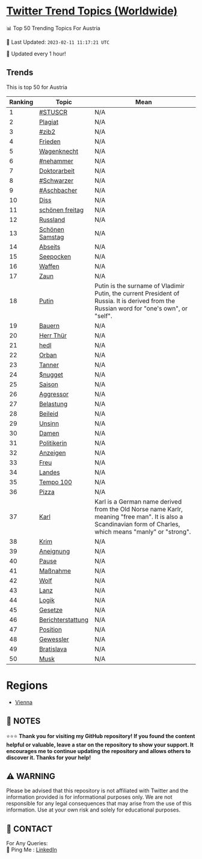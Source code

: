 [Twitter Trend Topics (Worldwide)](https://github.com/ErcinDedeoglu/Twitter-Trend-Topics)
==========


📊 Top 50 Trending Topics For Austria

📆 Last Updated: `2023-02-11 11:17:21 UTC`

🔧 Updated every 1 hour!


## Trends

This is top 50 for Austria

| Ranking | Topic | Mean |
| ------- | ------------ | ------------ |
| 1 | [#STUSCR](http://twitter.com/search?q=%23STUSCR) | N/A |
| 2 | [Plagiat](http://twitter.com/search?q=Plagiat) | N/A |
| 3 | [#zib2](http://twitter.com/search?q=%23zib2) | N/A |
| 4 | [Frieden](http://twitter.com/search?q=Frieden) | N/A |
| 5 | [Wagenknecht](http://twitter.com/search?q=Wagenknecht) | N/A |
| 6 | [#nehammer](http://twitter.com/search?q=%23nehammer) | N/A |
| 7 | [Doktorarbeit](http://twitter.com/search?q=Doktorarbeit) | N/A |
| 8 | [#Schwarzer](http://twitter.com/search?q=%23Schwarzer) | N/A |
| 9 | [#Aschbacher](http://twitter.com/search?q=%23Aschbacher) | N/A |
| 10 | [Diss](http://twitter.com/search?q=Diss) | N/A |
| 11 | [schönen freitag](http://twitter.com/search?q=sch%c3%b6nen+freitag) | N/A |
| 12 | [Russland](http://twitter.com/search?q=Russland) | N/A |
| 13 | [Schönen Samstag](http://twitter.com/search?q=Sch%c3%b6nen+Samstag) | N/A |
| 14 | [Abseits](http://twitter.com/search?q=Abseits) | N/A |
| 15 | [Seepocken](http://twitter.com/search?q=Seepocken) | N/A |
| 16 | [Waffen](http://twitter.com/search?q=Waffen) | N/A |
| 17 | [Zaun](http://twitter.com/search?q=Zaun) | N/A |
| 18 | [Putin](http://twitter.com/search?q=Putin) | Putin is the surname of Vladimir Putin, the current President of Russia. It is derived from the Russian word for "one's own", or "self". |
| 19 | [Bauern](http://twitter.com/search?q=Bauern) | N/A |
| 20 | [Herr Thür](http://twitter.com/search?q=Herr+Th%c3%bcr) | N/A |
| 21 | [hedl](http://twitter.com/search?q=hedl) | N/A |
| 22 | [Orban](http://twitter.com/search?q=Orban) | N/A |
| 23 | [Tanner](http://twitter.com/search?q=Tanner) | N/A |
| 24 | [$nugget](http://twitter.com/search?q=%24nugget) | N/A |
| 25 | [Saison](http://twitter.com/search?q=Saison) | N/A |
| 26 | [Aggressor](http://twitter.com/search?q=Aggressor) | N/A |
| 27 | [Belastung](http://twitter.com/search?q=Belastung) | N/A |
| 28 | [Beileid](http://twitter.com/search?q=Beileid) | N/A |
| 29 | [Unsinn](http://twitter.com/search?q=Unsinn) | N/A |
| 30 | [Damen](http://twitter.com/search?q=Damen) | N/A |
| 31 | [Politikerin](http://twitter.com/search?q=Politikerin) | N/A |
| 32 | [Anzeigen](http://twitter.com/search?q=Anzeigen) | N/A |
| 33 | [Freu](http://twitter.com/search?q=Freu) | N/A |
| 34 | [Landes](http://twitter.com/search?q=Landes) | N/A |
| 35 | [Tempo 100](http://twitter.com/search?q=Tempo+100) | N/A |
| 36 | [Pizza](http://twitter.com/search?q=Pizza) | N/A |
| 37 | [Karl](http://twitter.com/search?q=Karl) | Karl is a German name derived from the Old Norse name Karlr, meaning "free man". It is also a Scandinavian form of Charles, which means "manly" or "strong". |
| 38 | [Krim](http://twitter.com/search?q=Krim) | N/A |
| 39 | [Aneignung](http://twitter.com/search?q=Aneignung) | N/A |
| 40 | [Pause](http://twitter.com/search?q=Pause) | N/A |
| 41 | [Maßnahme](http://twitter.com/search?q=Ma%c3%9fnahme) | N/A |
| 42 | [Wolf](http://twitter.com/search?q=Wolf) | N/A |
| 43 | [Lanz](http://twitter.com/search?q=Lanz) | N/A |
| 44 | [Logik](http://twitter.com/search?q=Logik) | N/A |
| 45 | [Gesetze](http://twitter.com/search?q=Gesetze) | N/A |
| 46 | [Berichterstattung](http://twitter.com/search?q=Berichterstattung) | N/A |
| 47 | [Position](http://twitter.com/search?q=Position) | N/A |
| 48 | [Gewessler](http://twitter.com/search?q=Gewessler) | N/A |
| 49 | [Bratislava](http://twitter.com/search?q=Bratislava) | N/A |
| 50 | [Musk](http://twitter.com/search?q=Musk) | N/A |



# Regions

* [Vienna](</Austria/Vienna.md>)



## 📝 NOTES

⭐⭐⭐ **Thank you for visiting my GitHub repository! If you found the content helpful or valuable, leave a star on the repository to show your support. It encourages me to continue updating the repository and allows others to discover it. Thanks for your help!**


## ⚠️ WARNING

Please be advised that this repository is not affiliated with Twitter and the information provided is for informational purposes only. We are not responsible for any legal consequences that may arise from the use of this information. Use at your own risk and solely for educational purposes.


## 📨 CONTACT

 For Any Queries:  
            🏓 Ping Me : [LinkedIn](https://www.linkedin.com/in/ercindedeoglu/)
